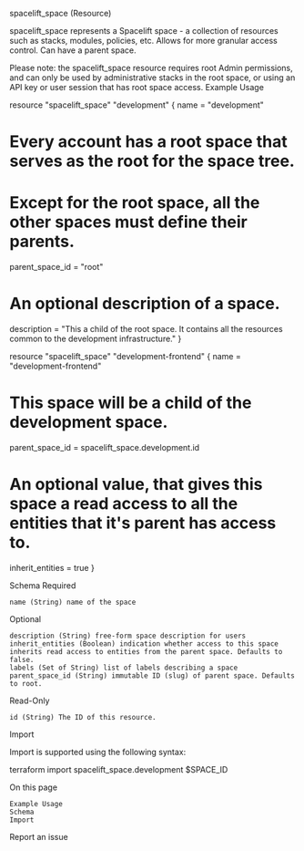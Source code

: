 
spacelift_space (Resource)

spacelift_space represents a Spacelift space - a collection of resources such as stacks, modules, policies, etc. Allows for more granular access control. Can have a parent space.

Please note: the spacelift_space resource requires root Admin permissions, and can only be used by administrative stacks in the root space, or using an API key or user session that has root space access.
Example Usage

resource "spacelift_space" "development" {
  name = "development"

  # Every account has a root space that serves as the root for the space tree.
  # Except for the root space, all the other spaces must define their parents.
  parent_space_id = "root"

  # An optional description of a space.
  description = "This a child of the root space. It contains all the resources common to the development infrastructure."
}


resource "spacelift_space" "development-frontend" {
  name = "development-frontend"

  # This space will be a child of the development space.
  parent_space_id = spacelift_space.development.id

  # An optional value, that gives this space a read access to all the entities that it's parent has access to.
  inherit_entities = true
}

Schema
Required

    name (String) name of the space

Optional

    description (String) free-form space description for users
    inherit_entities (Boolean) indication whether access to this space inherits read access to entities from the parent space. Defaults to false.
    labels (Set of String) list of labels describing a space
    parent_space_id (String) immutable ID (slug) of parent space. Defaults to root.

Read-Only

    id (String) The ID of this resource.

Import

Import is supported using the following syntax:

terraform import spacelift_space.development $SPACE_ID

On this page

    Example Usage
    Schema
    Import

Report an issue 